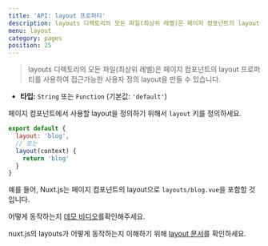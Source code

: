 ```yaml
---
title: 'API: layout 프로퍼티'
description: layouts 디렉토리의 모든 파일(최상위 레벨)은 페이지 컴포넌트의 layout 프로퍼티를 사용하여 접근가능한 사용자 정의 layout을 만들 수 있습니다.
menu: layout
category: pages
position: 25
---
```


> layouts 디렉토리의 모든 파일(최상위 레벨)은 페이지 컴포넌트의 layout 프로퍼티를 사용하여 접근가능한 사용자 정의 layout을 만들 수 있습니다.

- **타입:** `String` 또는 `Function` (기본값: `'default'`)

페이지 컴포넌트에서 사용할 layout을 정의하기 위해서 `layout` 키를 정의하세요.

```js
export default {
  layout: 'blog',
  // 또는
  layout(context) {
    return 'blog'
  }
}
```

예를 들어, Nuxt.js는 페이지 컴포넌트의 layout으로 `layouts/blog.vue`을 포함할 것입니다.

어떻게 동작하는지 [데모 비디오](https://www.youtube.com/watch?v=YOKnSTp7d38)를확인해주세요.

nuxt.js의 layouts가 어떻게 동작하는지 이해하기 위해 [layout 문서](/guide/views#layouts)를 확인하세요.
